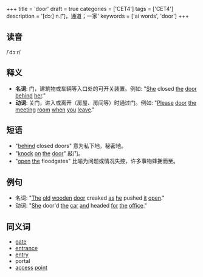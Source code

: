 +++
title = 'door'
draft = true
categories = ['CET4']
tags = ['CET4']
description = '[dɔː] n.门，通道；一家'
keywords = ['ai words', 'door']
+++

## 读音
/ˈdɔːr/

## 释义
- **名词**: 门，建筑物或车辆等入口处的可开关装置。例如: "[She](/post/she/) closed [the](/post/the/) [door](/post/door/) [behind](/post/behind/) [her](/post/her/)."
- **动词**: 关门，进入或离开（房屋、房间等）时通过门。例如: "[Please](/post/please/) [door](/post/door/) [the](/post/the/) [meeting](/post/meeting/) [room](/post/room/) [when](/post/when/) [you](/post/you/) [leave](/post/leave/)."

## 短语
- "[behind](/post/behind/) closed doors" 意为私下地，秘密地。
- "[knock](/post/knock/) [on](/post/on/) [the](/post/the/) [door](/post/door/)" 敲门。
- "[open](/post/open/) [the](/post/the/) floodgates" 比喻为问题或情况失控，许多事物蜂拥而至。

## 例句
- 名词: "[The](/post/the/) [old](/post/old/) [wooden](/post/wooden/) [door](/post/door/) creaked [as](/post/as/) [he](/post/he/) pushed [it](/post/it/) [open](/post/open/)."
- 动词: "[She](/post/she/) door'd [the](/post/the/) [car](/post/car/) [and](/post/and/) headed [for](/post/for/) [the](/post/the/) [office](/post/office/)."

## 同义词
- [gate](/post/gate/)
- [entrance](/post/entrance/)
- [entry](/post/entry/)
- portal
- [access](/post/access/) [point](/post/point/)
